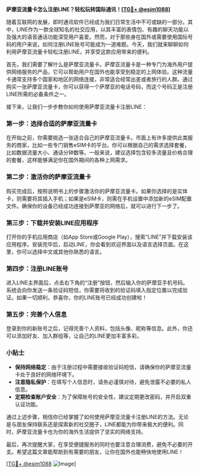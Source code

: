 **萨摩亚流量卡怎么注册LINE？轻松玩转国际通讯！[[TG💪+ @esim1088](https://t.me/s/esim1088)]**

随着互联网的发展，即时通讯软件已经成为我们日常生活中不可或缺的一部分。其中，LINE作为一款全球知名的社交应用，以其丰富的表情包、有趣的聊天功能以及强大的语音通话功能深受用户喜爱。然而，对于那些身在国外或需要使用国际号码的用户来说，如何注册LINE账号可能成为一道难题。今天，我们就来聊聊如何利用萨摩亚流量卡轻松注册LINE，并享受这款应用带来的便利。

首先，我们需要了解什么是萨摩亚流量卡。萨摩亚流量卡是一种专门为海外用户提供网络服务的产品，它可以帮助用户在国外也能享受到稳定的上网体验。这种流量卡通常支持多个国家和地区的网络连接，非常适合经常出差或者旅行的人群。通过购买一张萨摩亚流量卡，你可以获得一个萨摩亚的电话号码，而这个号码正是注册LINE所需的必备条件之一。

接下来，让我们一步步教你如何使用萨摩亚流量卡注册LINE：

### 第一步：选择合适的萨摩亚流量卡

在开始之前，你需要挑选一张适合自己的萨摩亚流量卡。市面上有许多提供此类服务的商家，比如一些专门销售eSIM卡的平台。你可以根据自己的需求选择套餐，比如数据流量大小、通话分钟数等。一般来说，建议选择包含较多流量且价格合理的套餐，这样能够满足你在国外期间的各种上网需求。

### 第二步：激活你的萨摩亚流量卡

购买完成后，按照说明书上的步骤激活你的萨摩亚流量卡。如果你选择的是实体卡，则需要将其插入手机；如果是eSIM卡，则需在手机设置中添加新的eSIM配置文件。确保你的设备已经成功连接到萨摩亚的网络后，就可以进行下一步了。

### 第三步：下载并安装LINE应用程序

打开你的手机应用商店（如App Store或Google Play），搜索“LINE”并下载安装该应用程序。安装完毕后，启动LINE，你会看到欢迎界面以及语言选择页面。在这里，你可以选择中文或其他你熟悉的语言。

### 第四步：注册LINE账号

进入LINE主界面后，点击右下角的“注册”按钮，然后输入你的萨摩亚手机号码。系统会向你发送一条验证码短信，你需要将收到的验证码填入指定位置以完成验证。如果一切顺利，恭喜你，你的LINE账号已经成功创建啦！

### 第五步：完善个人信息

登录到你的新账号之后，记得完善个人资料，包括头像、昵称等信息。此外，你还可以添加好友、加入群组等，让自己的LINE更加丰富多彩。

### 小贴士

- **保持网络稳定**：由于注册过程中需要接收验证码短信，请确保你的萨摩亚流量卡处于良好的网络环境下。
- **注意隐私保护**：在填写个人信息时，请务必谨慎对待，避免泄露不必要的私人信息。
- **定期检查账户安全**：为了保障账号的安全性，建议定期更改密码，并开启双重认证功能。

通过上述步骤，相信你已经掌握了如何使用萨摩亚流量卡注册LINE的方法。无论是与朋友保持联系还是探索新的社交圈子，LINE都能为你带来极大的便利。同时，萨摩亚流量卡也为你的海外生活提供了坚实的网络支持。

最后，再次提醒大家，在享受便捷服务的同时也要注意合理消费，避免不必要的开支。希望这篇文章能帮助到有需要的朋友，让你在国外也能畅快地使用LINE！

[[TG💪+ @esim1088](https://t.me/s/esim1088) ![Image](https://i.postimg.cc/4NQfJmqS/Snipaste-2025-05-13-00-14-12.png)]